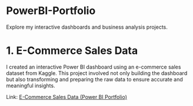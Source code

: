 # PowerBI-Portfolio
Explore my interactive dashboards and business analysis projects.

# 1. E-Commerce Sales Data
I created an interactive Power BI dashboard using an e-commerce sales dataset from Kaggle. This project involved not only building the dashboard but also transforming and preparing the raw data to ensure accurate and meaningful insights.

Link: [E-Commerce Sales Data (Power BI Portfolio)](https://github.com/shazlanamirul8/E-Commerce-Sales-Data-Power-BI-)
